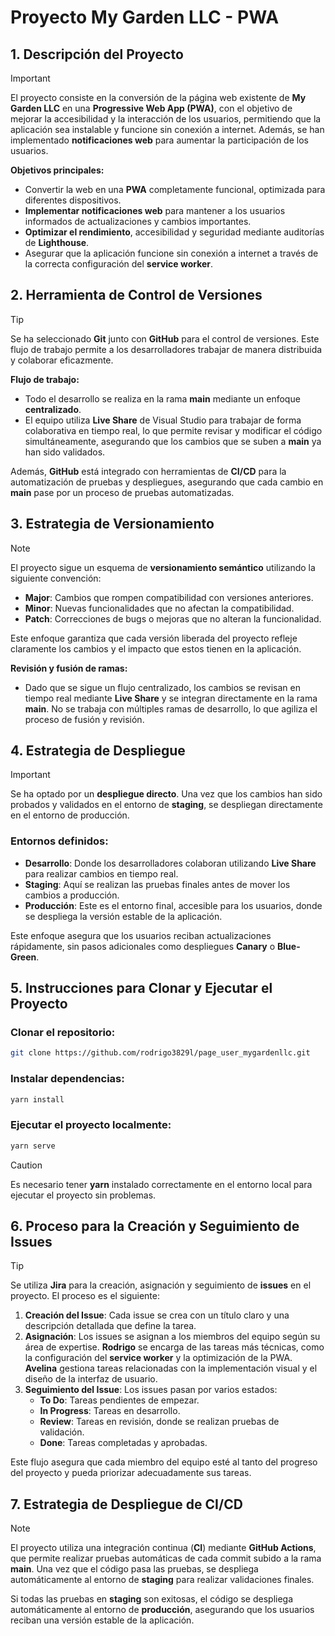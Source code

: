 # Proyecto My Garden LLC - PWA

## 1. Descripción del Proyecto

>[!IMPORTANT]  
El proyecto consiste en la conversión de la página web existente de **My Garden LLC** en una **Progressive Web App (PWA)**, con el objetivo de mejorar la accesibilidad y la interacción de los usuarios, permitiendo que la aplicación sea instalable y funcione sin conexión a internet. Además, se han implementado **notificaciones web** para aumentar la participación de los usuarios.

**Objetivos principales:**

- Convertir la web en una **PWA** completamente funcional, optimizada para diferentes dispositivos.
- **Implementar notificaciones web** para mantener a los usuarios informados de actualizaciones y cambios importantes.
- **Optimizar el rendimiento**, accesibilidad y seguridad mediante auditorías de **Lighthouse**.
- Asegurar que la aplicación funcione sin conexión a internet a través de la correcta configuración del **service worker**.

## 2. Herramienta de Control de Versiones

>[!TIP]  
Se ha seleccionado **Git** junto con **GitHub** para el control de versiones. Este flujo de trabajo permite a los desarrolladores trabajar de manera distribuida y colaborar eficazmente. 

**Flujo de trabajo:**

- Todo el desarrollo se realiza en la rama **main** mediante un enfoque **centralizado**.  
- El equipo utiliza **Live Share** de Visual Studio para trabajar de forma colaborativa en tiempo real, lo que permite revisar y modificar el código simultáneamente, asegurando que los cambios que se suben a **main** ya han sido validados.
  
Además, **GitHub** está integrado con herramientas de **CI/CD** para la automatización de pruebas y despliegues, asegurando que cada cambio en **main** pase por un proceso de pruebas automatizadas.

## 3. Estrategia de Versionamiento

>[!NOTE]  
El proyecto sigue un esquema de **versionamiento semántico** utilizando la siguiente convención:

- **Major**: Cambios que rompen compatibilidad con versiones anteriores.
- **Minor**: Nuevas funcionalidades que no afectan la compatibilidad.
- **Patch**: Correcciones de bugs o mejoras que no alteran la funcionalidad.

Este enfoque garantiza que cada versión liberada del proyecto refleje claramente los cambios y el impacto que estos tienen en la aplicación.

**Revisión y fusión de ramas:**

- Dado que se sigue un flujo centralizado, los cambios se revisan en tiempo real mediante **Live Share** y se integran directamente en la rama **main**. No se trabaja con múltiples ramas de desarrollo, lo que agiliza el proceso de fusión y revisión.

## 4. Estrategia de Despliegue

>[!IMPORTANT]  
Se ha optado por un **despliegue directo**. Una vez que los cambios han sido probados y validados en el entorno de **staging**, se despliegan directamente en el entorno de producción.

### Entornos definidos:

- **Desarrollo**: Donde los desarrolladores colaboran utilizando **Live Share** para realizar cambios en tiempo real.
- **Staging**: Aquí se realizan las pruebas finales antes de mover los cambios a producción.
- **Producción**: Este es el entorno final, accesible para los usuarios, donde se despliega la versión estable de la aplicación.

Este enfoque asegura que los usuarios reciban actualizaciones rápidamente, sin pasos adicionales como despliegues **Canary** o **Blue-Green**.

## 5. Instrucciones para Clonar y Ejecutar el Proyecto

### Clonar el repositorio:

```bash
git clone https://github.com/rodrigo3829l/page_user_mygardenllc.git
```

### Instalar dependencias:

```bash
yarn install
```

### Ejecutar el proyecto localmente:

```bash
yarn serve
```

>[!CAUTION]  
Es necesario tener **yarn** instalado correctamente en el entorno local para ejecutar el proyecto sin problemas.

## 6. Proceso para la Creación y Seguimiento de Issues

>[!TIP]  
Se utiliza **Jira** para la creación, asignación y seguimiento de **issues** en el proyecto. El proceso es el siguiente:

1. **Creación del Issue**: Cada issue se crea con un título claro y una descripción detallada que define la tarea.
2. **Asignación**: Los issues se asignan a los miembros del equipo según su área de expertise. **Rodrigo** se encarga de las tareas más técnicas, como la configuración del **service worker** y la optimización de la PWA. **Avelina** gestiona tareas relacionadas con la implementación visual y el diseño de la interfaz de usuario.
3. **Seguimiento del Issue**: Los issues pasan por varios estados:
   - **To Do**: Tareas pendientes de empezar.
   - **In Progress**: Tareas en desarrollo.
   - **Review**: Tareas en revisión, donde se realizan pruebas de validación.
   - **Done**: Tareas completadas y aprobadas.

Este flujo asegura que cada miembro del equipo esté al tanto del progreso del proyecto y pueda priorizar adecuadamente sus tareas.

## 7. Estrategia de Despliegue de CI/CD

>[!NOTE]  
El proyecto utiliza una integración continua (**CI**) mediante **GitHub Actions**, que permite realizar pruebas automáticas de cada commit subido a la rama **main**. Una vez que el código pasa las pruebas, se despliega automáticamente al entorno de **staging** para realizar validaciones finales.

Si todas las pruebas en **staging** son exitosas, el código se despliega automáticamente al entorno de **producción**, asegurando que los usuarios reciban una versión estable de la aplicación.
